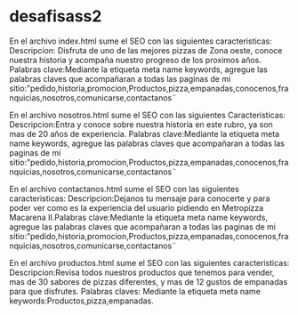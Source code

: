 # desafisass2
En el archivo index.html sume el SEO con las siguientes caracteristicas: Descripcion: Disfruta de uno de las mejores pizzas de Zona oeste, conoce nuestra historia y acompaña nuestro progreso de los proximos años. Palabras clave:Mediante la etiqueta meta name keywords, agregue las palabras claves que acompañaran a todas las paginas de mi sitio:"pedido,historia,promocion,Productos,pizza,empanadas,conocenos,franquicias,nosotros,comunicarse,contactanos¨

En el archivo nosotros.html sume el SEO con las siguientes Caracteristicas: Descripcion:Entra y conoce sobre nuestra historia en este rubro, ya son mas de 20 años de experiencia. Palabras clave:Mediante la etiqueta meta name keywords, agregue las palabras claves que acompañaran a todas las paginas de mi sitio:"pedido,historia,promocion,Productos,pizza,empanadas,conocenos,franquicias,nosotros,comunicarse,contactanos¨

En el archivo contactanos.html sume el SEO con las siguientes caracteristicas: Descripcion:Dejanos tu mensaje para conocerte y para poder ver como es la experiencia del usuario pidiendo en Metropizza Macarena II.Palabras clave:Mediante la etiqueta meta name keywords, agregue las palabras claves que acompañaran a todas las paginas de mi sitio:"pedido,historia,promocion,Productos,pizza,empanadas,conocenos,franquicias,nosotros,comunicarse,contactanos¨

En el archivo productos.html sume el SEO con las  siguientes caracteristicas: Descripcion:Revisa todos nuestros productos que tenemos para vender, mas de 30 sabores de pizzas diferentes, y mas de 12 gustos de empanadas para que disfrutes. Palabras claves: Mediante la etiqueta meta name keywords:Productos,pizza,empanadas.
